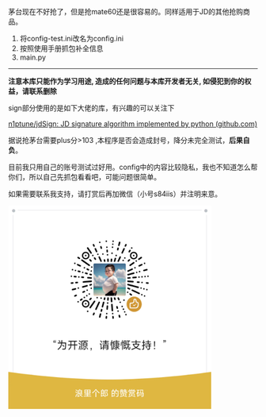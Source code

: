 茅台现在不好抢了，但是抢mate60还是很容易的。同样适用于JD的其他抢购商品。

1. 将config-test.ini改名为config.ini
2. 按照使用手册抓包补全信息
3. main.py



---

**注意本库只能作为学习用途, 造成的任何问题与本库开发者无关, 如侵犯到你的权益，请联系删除**

sign部分使用的是如下大佬的库，有兴趣的可以关注下

[n1ptune/jdSign: JD signature algorithm implemented by python (github.com)](https://github.com/n1ptune/jdSign)

据说抢茅台需要plus分>103 ,本程序是否会造成封号，降分未完全测试，**后果自负**。

目前我只用自己的账号测试过好用。config中的内容比较隐私，我也不知道怎么帮你们，所以自己先抓包看看吧，可能问题很简单。

如果需要联系我支持，请打赏后再加微信（小号s84iis）并注明来意。

<img src=".\doc\wx_code.png" alt="wx" style="zoom:40%;" />

